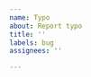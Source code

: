 ```yaml
---
name: Typo
about: Report typo
title: ''
labels: bug
assignees: ''

---
```


<!--Thanks for catching that typo!-->

